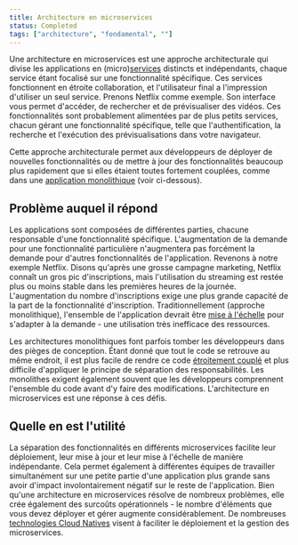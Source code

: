 ```yaml
---
title: Architecture en microservices
status: Completed
tags: ["architecture", "fondamental", ""]
---
```


Une architecture en microservices est une approche architecturale qui divise les applications en (micro)[services](/fr/service/) distincts et indépendants, chaque service étant focalisé sur une fonctionnalité spécifique. 
Ces services fonctionnent en étroite collaboration, et l'utilisateur final a l'impression d'utiliser un seul service.
Prenons Netflix comme exemple.
Son interface vous permet d'accéder, de rechercher et de prévisualiser des vidéos.
Ces fonctionnalités sont probablement alimentées par de plus petits services, chacun gérant une fonctionnalité spécifique, telle que l'authentification, la recherche et l'exécution des prévisualisations dans votre navigateur.

Cette approche architecturale permet aux développeurs de déployer de nouvelles fonctionnalités ou de mettre à jour des fonctionnalités beaucoup plus rapidement que si elles étaient toutes fortement couplées, comme dans une [application monolithique](/fr/monolithic-apps/) (voir ci-dessous).

## Problème auquel il répond

Les applications sont composées de différentes parties, chacune responsable d'une fonctionnalité spécifique.
L'augmentation de la demande pour une fonctionnalité particulière n'augmentera pas forcément la demande pour d'autres fonctionnalités de l'application.
Revenons à notre exemple Netflix.
Disons qu'après une grosse campagne marketing, Netflix connaît un gros pic d'inscriptions, mais l'utilisation du streaming est restée plus ou moins stable dans les premières heures de la journée.
L'augmentation du nombre d'inscriptions exige une plus grande capacité de la part de la fonctionnalité d'inscription.
Traditionnellement (approche monolithique), l'ensemble de l'application devrait être [mise à l'échelle](/fr/scalability/) pour s'adapter à la demande - une utilisation très inefficace des ressources.

Les architectures monolithiques font parfois tomber les développeurs dans des pièges de conception.
Étant donné que tout le code se retrouve au même endroit, il est plus facile de rendre ce code [étroitement couplé](/fr/tightly-coupled-architecture/) et plus difficile d'appliquer le principe de séparation des responsabilités.
Les monolithes exigent également souvent que les développeurs comprennent l'ensemble du code avant d'y faire des modifications.
L'architecture en microservices est une réponse à ces défis.

## Quelle en est l'utilité

La séparation des fonctionnalités en différents microservices facilite leur déploiement, leur mise à jour et leur mise à l'échelle de manière indépendante.
Cela permet également à différentes équipes de travailler simultanément sur une petite partie d'une application plus grande sans avoir d'impact involontairement négatif sur le reste de l'application.
Bien qu'une architecture en microservices résolve de nombreux problèmes, elle crée également des surcoûts opérationnels - le nombre d'éléments que vous devez déployer et gérer augmente considérablement. 
De nombreuses [technologies Cloud Natives](/fr/cloud-native-tech/) visent à faciliter le déploiement et la gestion des microservices.
